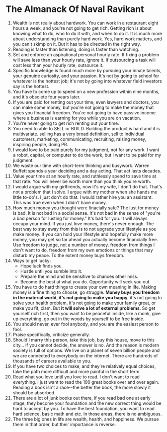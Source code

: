 # The Almanack Of Naval Ravikant

1. Wealth is not really about hardwork. You can work in a restaurant eight hours a week, and you're not going to get rich. Getting rich is about knowing what to do, who to do it with, and when to do it. It is much more about understanding than purely hard work. Yes, hard work matters, and you can't skimp on it. But it has to be directed in the right way. 
2. Reading is faster than listening, doing is faster than watching.
3. Set and enforce an aspirational personal hourly rate. If fixing a problem will save less than your hourly rate, ignore it. If outsourcing a task will cost less than your hourly rate, outsource it. 
4. Specific knowledge is found much more by pursuing your innate talents, your genuine curiosity, and your passion. It's not by going to school for whatever is the hottest job; it's not by going into whatever field investors say is the hottest.
5. You have to come up to speed on a new profession within nine months, and it's obsolete four years later. 
6. If you are paid for renting out your time, even lawyers and doctors, you can make some money, but you're not going to make the money that gives you financial freedom. You're not going to have passive income where a business is earning for you while you are on vacation.
7. You're never going to get rich renting out your time.
8. You need to able to SELL or BUILD. Building the product is hard and it is multivariate. selling has a very broad definition, sell to individual customers, marketing, communicating, recruiting, raising money, inspiring people, doing PR. 
9. I would love to be paid purely for my judgment, not for any work. I want a robot, capital, or computer to do the work, but I want to be paid for my judgment. 
10. We waste our time with short-term thinking and busywork. Warren Buffett spends a year deciding and a day acting. That act lasts decades. 
11. Value your time at an hourly rate, and ruthlessly spend to save time at that rate. You will never be worth more than you think you're worth. 
12. I would argue with my girlfirends, now it's my wife, I don't do that. That's not a problem that I solve. I argue with my mother when she hands me little to-do's. I just don't do that. I would rather hire you an assistant. This was true even when I didn't have money.
13. How much money you thought were finacially safe? The lust for money is bad. It is not bad in a social sense. It's not bad in the sense of "you're a bad person for lusting for money." It's bad for you. It will always occupy your mind. If you just love money, there's never enough. The best way to stay away from this is to not upgrade your lifestyle as you make money. If you can hold your lifestyle and hopefully make more money, you may get so far ahead you actually become financially free. Use freedom to judge, not a number of money. freedom from things I don't want to do, freedom from my own emotions or things that may disturb my peace. To the extent money buys freedom.
14. Ways to get lucky:
    - Hope luck finds you.
    - Hustle until you sumble into it.
    - Prepare the mind and be sensitive to chances other miss.
    - Become the best at what you do. Opportunity will seek you out.
15. You have to do hard things to create your own meaning in life. Making money is a fine thing to choose, go struggle. **Money buys you freedom in the material world, it's not going to make you happy**, it's not going to solve your health problem, it's not going to make your family great, or make you fit, clam. But **it will solve a lot of external problems**. So get yourself rich first, then you want to be peaceful inside, like a monk, give up everything, go out in the woods by yourself to be free inside. 
16. You should never, ever fool anybody, and you are the easiest person to fool.
17. Praise specifically, criticize generally.
18. Should I marry this person, take this job, buy this house, move to this city... If you cannot decide, the answer is no. And the reason is modern society is full of options. We live on a planet of seven billion people and we are connected to everybody on the internet. There are hundreds of thousands of careers available to you. 
19. If you have two choices to make, and they're relatively equal choices, take the path more difficult and more painful in the short term.
20. Read what you love until you love to read. I don't want to read everything. I just want to read the 100 great books over and over again. Reading a book isn't a race--the better the book, the more slowly it should be absorbed. 
21. There are a lot of junk books out there, if you read bad one at early stage, they become your foundation and the new correct thing would be hard to accept by you. To have the best foundation, you want to read hard science, basic math and etc. In those areas, there is no ambiguous.
22. The three big ones in life are wealth, health, and happiness. We pursue them in that order, but their importance is reverse. 

